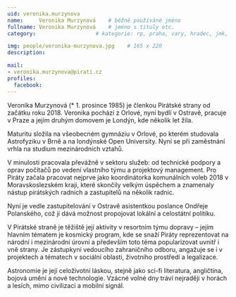 ```yaml
---
uid: veronika.murzynova
name:     Veronika Murzynová  	# běžně používáné jméno
fullname: Veronika Murzynová  	# jméno s tituly etc.
category:                	# kategorie: rp, praha, vary, hradec, jmk, senat

img: people/veronika-murzynova.jpg    # 165 x 220
description: 

mail:
- veronika.murzynova@pirati.cz
profiles:
  facebook:
---
```


Veronika Murzynová (* 1. prosince 1985) je členkou Pirátské strany od začátku roku 2018. Veronika pochází z Orlové, nyní bydlí v Ostravě, pracuje v Praze a jejím druhým domovem je Londýn, kde několik let žila.

Maturitu složila na všeobecném gymnáziu v Orlové, po kterém studovala Astrofyziku v Brně a na londýnské Open University. Nyní se při zaměstnání vrhla na studium mezinárodních vztahů.

V minulosti pracovala převážně v sektoru služeb: od technické podpory a oprav počítačů po vedení vlastního týmu a projektový management. Pro Piráty začala pracovat nejprve jako koordinátorka komunálních voleb 2018 v Moravskoslezském kraji, které skončily velkým úspěchem a znamenaly nástup pirátských radních a zastupitelů na několik radnic.

Nyní je vedle zastupitelování v Ostravě asistentkou poslance Ondřeje Polanského, což jí dává možnost propojovat lokální a celostátní politiku.

V Pirátské straně je těžiště její aktivity v resortním týmu dopravy – jejím hlavním tématem je kosmický program, kde se snaží Piráty reprezentovat na národní i mezinárodní úrovni a především toto téma popularizovat uvnitř i vně strany. Je zástupkyní vedoucího zahraničního odboru, angažuje se i v projektech a tématech v sociální oblasti, životního prostředí a legalizace.

Astronomie je její celoživotní láskou, stejně jako sci-fi literatura, angličtina, bojová umění a nové technologie. Vzácné volné dny tráví nejraději v horách a lesích, mimo civilizaci a mobilní signál.
